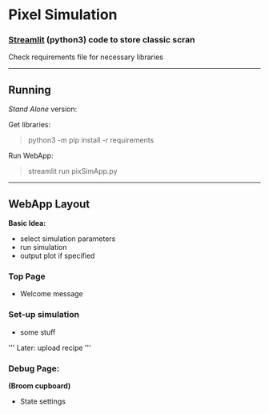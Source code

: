 # Pixel Simulation

### [Streamlit](https://www.streamlit.io) (python**3**) code to store classic scran

Check requirements file for necessary libraries

---

## Running

*Stand Alone* version:

Get libraries:
> python3 -m pip install -r requirements

Run WebApp:
> streamlit run pixSimApp.py

---

## WebApp Layout

**Basic Idea:**
* select simulation parameters
* run simulation
* output plot if specified

### Top Page
  * Welcome message

### Set-up simulation
  * some stuff

''' Later: upload recipe '''

### Debug Page:
**(Broom cupboard)**
  * State settings
